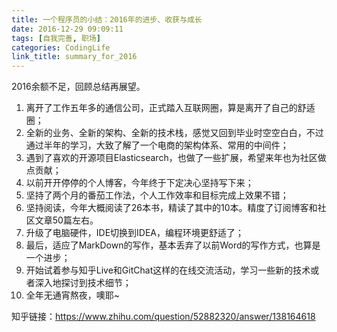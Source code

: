 ```yaml
---
title: 一个程序员的小结：2016年的进步、收获与成长
date: 2016-12-29 09:09:11
tags: [自我完善, 职场]
categories: CodingLife
link_title: summary_for_2016
---
```


2016余额不足，回顾总结再展望。
<!-- more -->

1. 离开了工作五年多的通信公司，正式踏入互联网圈，算是离开了自己的舒适圈；
2. 全新的业务、全新的架构、全新的技术栈，感觉又回到毕业时空空白白，不过通过半年的学习，大致了解了一个电商的架构体系、常用的中间件；
3. 遇到了喜欢的开源项目Elasticsearch，也做了一些扩展，希望来年也为社区做点贡献；
4. 以前开开停停的个人博客，今年终于下定决心坚持写下来；
5. 坚持了两个月的番茄工作法，个人工作效率和目标完成上效果不错；
6. 坚持阅读，今年大概阅读了26本书，精读了其中的10本。精度了订阅博客和社区文章50篇左右。
7. 升级了电脑硬件，IDE切换到IDEA，编程环境更舒适了；
8. 最后，适应了MarkDown的写作，基本丢弃了以前Word的写作方式，也算是一个进步；
9. 开始试着参与知乎Live和GitChat这样的在线交流活动，学习一些新的技术或者深入地探讨到技术细节；
10. 全年无通宵熬夜，噢耶~

知乎链接：https://www.zhihu.com/question/52882320/answer/138164618

